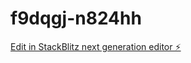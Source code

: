 # f9dqgj-n824hh

[Edit in StackBlitz next generation editor ⚡️](https://stackblitz.com/~/github.com/Xgleich8/f9dqgj-n824hh)